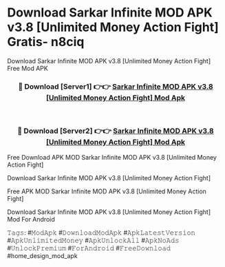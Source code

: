 # Download Sarkar Infinite MOD APK v3.8 [Unlimited Money Action Fight] Gratis- n8ciq
Download Sarkar Infinite MOD APK v3.8 [Unlimited Money Action Fight] Free Mod APK

<div align="center">
<h3>🔴 Download [Server1] 👉👉 <a href="https://apk-comot.site?title=Sarkar_Infinite_MOD_APK_v3.8_[Unlimited_Money_Action_Fight]">Sarkar Infinite MOD APK v3.8 [Unlimited Money Action Fight] Mod Apk</a></h3><br>

<h3>🔴 Download [Server2] 👉👉 <a href="https://apk-comot.site?title=Sarkar_Infinite_MOD_APK_v3.8_[Unlimited_Money_Action_Fight]">Sarkar Infinite MOD APK v3.8 [Unlimited Money Action Fight] Mod Apk</a></h3>
</div>


Free Download APK MOD Sarkar Infinite MOD APK v3.8 [Unlimited Money Action Fight]

Download Sarkar Infinite MOD APK v3.8 [Unlimited Money Action Fight] 

Free APK MOD Sarkar Infinite MOD APK v3.8 [Unlimited Money Action Fight] 

Download Sarkar Infinite MOD APK v3.8 [Unlimited Money Action Fight] Mod For Android

𝚃𝚊𝚐𝚜: #𝙼𝚘𝚍𝙰𝚙𝚔 #𝙳𝚘𝚠𝚗𝚕𝚘𝚊𝚍𝙼𝚘𝚍𝙰𝚙𝚔 #𝙰𝚙𝚔𝙻𝚊𝚝𝚎𝚜𝚝𝚅𝚎𝚛𝚜𝚒𝚘𝚗 #𝙰𝚙𝚔𝚄𝚗𝚕𝚒𝚖𝚒𝚝𝚎𝚍𝙼𝚘𝚗𝚎𝚢 #𝙰𝚙𝚔𝚄𝚗𝚕𝚘𝚌𝚔𝙰𝚕𝚕 #𝙰𝚙𝚔𝙽𝚘𝙰𝚍𝚜 #𝚄𝚗𝚕𝚘𝚌𝚔𝙿𝚛𝚎𝚖𝚒𝚞𝚖 #𝙵𝚘𝚛𝙰𝚗𝚍𝚛𝚘𝚒𝚍 #𝙵𝚛𝚎𝚎𝙳𝚘𝚠𝚗𝚕𝚘𝚊𝚍 #home_design_mod_apk